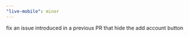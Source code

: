 ```yaml
---
"live-mobile": minor
---
```


fix an issue introduced in a previous PR that hide the add account button
